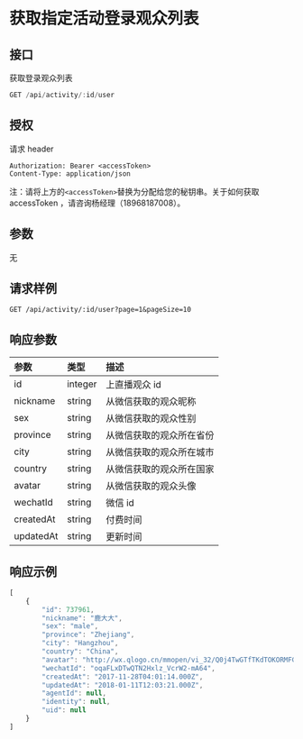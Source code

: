 # 获取指定活动登录观众列表

## 接口

获取登录观众列表

```javascript
GET /api/activity/:id/user
```

## 授权

请求 header

```http
Authorization: Bearer <accessToken>
Content-Type: application/json
```

注：请将上方的`<accessToken>`替换为分配给您的秘钥串。关于如何获取 accessToken ，请咨询杨经理（18968187008）。

## 参数

无

## 请求样例

```text
GET /api/activity/:id/user?page=1&pageSize=10
```

## 响应参数

| 参数 | 类型 | 描述 |
| :--- | :--- | :--- |
| id | integer | 上直播观众 id |
| nickname | string | 从微信获取的观众昵称 |
| sex | string | 从微信获取的观众性别 |
| province | string | 从微信获取的观众所在省份 |
| city | string | 从微信获取的观众所在城市 |
| country | string | 从微信获取的观众所在国家 |
| avatar | string | 从微信获取的观众头像 |
| wechatId | string | 微信 id |
| createdAt | string | 付费时间 |
| updatedAt | string | 更新时间 |

## 响应示例

```javascript
[
    {
        "id": 737961,
        "nickname": "鹿大大",
        "sex": "male",
        "province": "Zhejiang",
        "city": "Hangzhou",
        "country": "China",
        "avatar": "http://wx.qlogo.cn/mmopen/vi_32/Q0j4TwGTfTKdTOKORMFGGUgib8thbKENnzZtpy0iabWcdVkh9eiaK9Ros4tcJtE88babelA7VuibGWbheFOmhd9Mxw/132",
        "wechatId": "oqaFLxDTwQTN2Hxlz_VcrW2-mA64",
        "createdAt": "2017-11-28T04:01:14.000Z",
        "updatedAt": "2018-01-11T12:03:21.000Z",
        "agentId": null,
        "identity": null,
        "uid": null
    }
]
```

